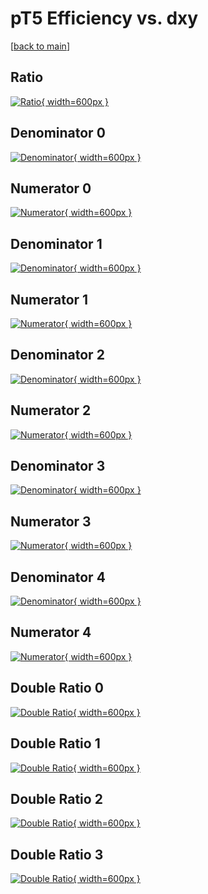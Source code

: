 # pT5 Efficiency vs. dxy

[[back to main](./)]



## Ratio

[![Ratio](../mtv/var/pT5_xtr_211_-1_eff_dxy.png){ width=600px }](../mtv/var/pT5_xtr_211_-1_eff_dxy.pdf)

## Denominator 0

[![Denominator](../mtv/den/pT5_xtr_211_-1_eff_dxy_den0.png){ width=600px }](../mtv/den/pT5_xtr_211_-1_eff_dxy_den0.pdf)

## Numerator 0

[![Numerator](../mtv/num/pT5_xtr_211_-1_eff_dxy_num0.png){ width=600px }](../mtv/num/pT5_xtr_211_-1_eff_dxy_num0.pdf)

## Denominator 1

[![Denominator](../mtv/den/pT5_xtr_211_-1_eff_dxy_den1.png){ width=600px }](../mtv/den/pT5_xtr_211_-1_eff_dxy_den1.pdf)

## Numerator 1

[![Numerator](../mtv/num/pT5_xtr_211_-1_eff_dxy_num1.png){ width=600px }](../mtv/num/pT5_xtr_211_-1_eff_dxy_num1.pdf)

## Denominator 2

[![Denominator](../mtv/den/pT5_xtr_211_-1_eff_dxy_den2.png){ width=600px }](../mtv/den/pT5_xtr_211_-1_eff_dxy_den2.pdf)

## Numerator 2

[![Numerator](../mtv/num/pT5_xtr_211_-1_eff_dxy_num2.png){ width=600px }](../mtv/num/pT5_xtr_211_-1_eff_dxy_num2.pdf)

## Denominator 3

[![Denominator](../mtv/den/pT5_xtr_211_-1_eff_dxy_den3.png){ width=600px }](../mtv/den/pT5_xtr_211_-1_eff_dxy_den3.pdf)

## Numerator 3

[![Numerator](../mtv/num/pT5_xtr_211_-1_eff_dxy_num3.png){ width=600px }](../mtv/num/pT5_xtr_211_-1_eff_dxy_num3.pdf)

## Denominator 4

[![Denominator](../mtv/den/pT5_xtr_211_-1_eff_dxy_den4.png){ width=600px }](../mtv/den/pT5_xtr_211_-1_eff_dxy_den4.pdf)

## Numerator 4

[![Numerator](../mtv/num/pT5_xtr_211_-1_eff_dxy_num4.png){ width=600px }](../mtv/num/pT5_xtr_211_-1_eff_dxy_num4.pdf)

## Double Ratio 0

[![Double Ratio](../mtv/ratio/pT5_xtr_211_-1_eff_dxy_ratio0.png){ width=600px }](../mtv/ratio/pT5_xtr_211_-1_eff_dxy_ratio0.pdf)

## Double Ratio 1

[![Double Ratio](../mtv/ratio/pT5_xtr_211_-1_eff_dxy_ratio1.png){ width=600px }](../mtv/ratio/pT5_xtr_211_-1_eff_dxy_ratio1.pdf)

## Double Ratio 2

[![Double Ratio](../mtv/ratio/pT5_xtr_211_-1_eff_dxy_ratio2.png){ width=600px }](../mtv/ratio/pT5_xtr_211_-1_eff_dxy_ratio2.pdf)

## Double Ratio 3

[![Double Ratio](../mtv/ratio/pT5_xtr_211_-1_eff_dxy_ratio3.png){ width=600px }](../mtv/ratio/pT5_xtr_211_-1_eff_dxy_ratio3.pdf)

